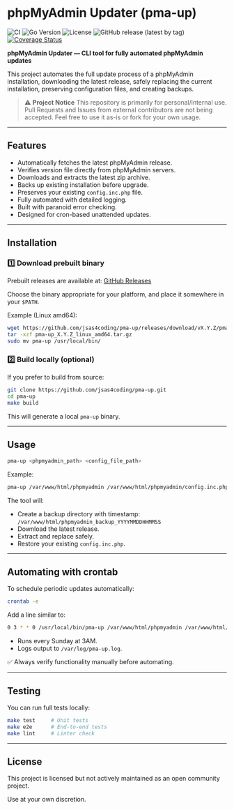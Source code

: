 # phpMyAdmin Updater (pma-up)

![CI](https://github.com/jsas4coding/pma-up/actions/workflows/release.yml/badge.svg)
![Go Version](https://img.shields.io/badge/go-1.24.4-blue)
![License](https://img.shields.io/github/license/jsas4coding/pma-up)
![GitHub release (latest by tag)](https://img.shields.io/github/v/release/jsas4coding/pma-up)
[![Coverage Status](https://coveralls.io/repos/github/jsas4coding/pma-up/badge.svg?branch=main)](https://coveralls.io/github/jsas4coding/pma-up?branch=main)

**phpMyAdmin Updater — CLI tool for fully automated phpMyAdmin updates**

This project automates the full update process of a phpMyAdmin installation, downloading the latest release, safely replacing the current installation, preserving configuration files, and creating backups.

> ⚠ **Project Notice**
> This repository is primarily for personal/internal use.
> Pull Requests and Issues from external contributors are not being accepted.
> Feel free to use it as-is or fork for your own usage.

---

## Features

- Automatically fetches the latest phpMyAdmin release.
- Verifies version file directly from phpMyAdmin servers.
- Downloads and extracts the latest zip archive.
- Backs up existing installation before upgrade.
- Preserves your existing `config.inc.php` file.
- Fully automated with detailed logging.
- Built with paranoid error checking.
- Designed for cron-based unattended updates.

---

## Installation

### 1️⃣ Download prebuilt binary

Prebuilt releases are available at:
[GitHub Releases](https://github.com/jsas4coding/pma-up/releases)

Choose the binary appropriate for your platform, and place it somewhere in your `$PATH`.

Example (Linux amd64):

```bash
wget https://github.com/jsas4coding/pma-up/releases/download/vX.Y.Z/pma-up_X.Y.Z_linux_amd64.tar.gz
tar -xzf pma-up_X.Y.Z_linux_amd64.tar.gz
sudo mv pma-up /usr/local/bin/
```

### 2️⃣ Build locally (optional)

If you prefer to build from source:

```bash
git clone https://github.com/jsas4coding/pma-up.git
cd pma-up
make build
```

This will generate a local `pma-up` binary.

---

## Usage

```bash
pma-up <phpmyadmin_path> <config_file_path>
```

Example:

```bash
pma-up /var/www/html/phpmyadmin /var/www/html/phpmyadmin/config.inc.php
```

The tool will:

- Create a backup directory with timestamp:
  `/var/www/html/phpmyadmin_backup_YYYYMMDDHHMMSS`
- Download the latest release.
- Extract and replace safely.
- Restore your existing `config.inc.php`.

---

## Automating with crontab

To schedule periodic updates automatically:

```bash
crontab -e
```

Add a line similar to:

```bash
0 3 * * 0 /usr/local/bin/pma-up /var/www/html/phpmyadmin /var/www/html/phpmyadmin/config.inc.php >> /var/log/pma-up.log 2>&1
```

- Runs every Sunday at 3AM.
- Logs output to `/var/log/pma-up.log`.

✅ Always verify functionality manually before automating.

---

## Testing

You can run full tests locally:

```bash
make test     # Unit tests
make e2e      # End-to-end tests
make lint     # Linter check
```

---

## License

This project is licensed but not actively maintained as an open community project.

Use at your own discretion.
